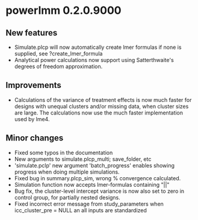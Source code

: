 # powerlmm 0.2.0.9000


## New features
* Simulate.plcp will now automatically create lmer formulas if none is supplied,
see ?create_lmer_formula
* Analytical power calculations now support using Satterthwaite's degrees of freedom approximation.

## Improvements
* Calculations of the variance of treatment effects is now much faster for designs with 
unequal clusters and/or missing data, when cluster sizes are large. The calculations now
use the much faster implementation used by lme4.

## Minor changes
* Fixed some typos in the documentation
* New arguments to simulate.plcp_multi; save_folder, etc
* 'simulate.pclp' new argument 'batch_progress' enables showing progress when doing
multiple simulations.
* Fixed bug in summary.plcp_sim, wrong % convergence calculated. 
* Simulation function now accepts lmer-formulas containing "||"
* Bug fix, the cluster-level intercept variance is now also set to zero in control group,
for partially nested designs.
* Fixed incorrect error message from study_parameters when icc_cluster_pre = NULL an all inputs are
standardized
